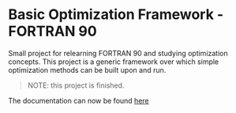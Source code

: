 # Basic Optimization Framework - FORTRAN 90
 Small project for relearning FORTRAN 90 and studying optimization concepts. This project is a generic framework over which simple optimization methods can be built upon and run.

> NOTE: this project is finished.

The documentation can now be found [here](https://antoniorochaaz.github.io/Basic-Optimization-Framework---FORTRAN-90/)
